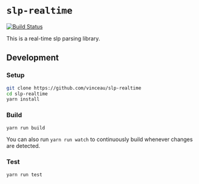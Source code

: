 # `slp-realtime`

[![Build Status](https://github.com/vinceau/slp-realtime/workflows/build/badge.svg)](https://github.com/vinceau/slp-realtime/actions?workflow=build)

This is a real-time slp parsing library.

## Development

### Setup

```bash
git clone https://github.com/vinceau/slp-realtime
cd slp-realtime
yarn install
```

### Build

```bash
yarn run build
```

You can also run `yarn run watch` to continuously build whenever changes are detected.

### Test

```bash
yarn run test
```
